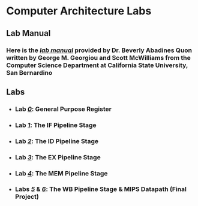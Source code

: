 # Computer Architecture Labs

## Lab Manual
### Here is the [*lab manual*](https://github.com/fctanglao/ComputerArchitectureLabs/blob/main/Computer%20Architecture%20Implementing%20a%20Datapath%20in%20Verilog%20a%20Lab%20Manual.pdf) provided by Dr. Beverly Abadines Quon written by George M. Georgiou and Scott McWilliams from the Computer Science Department at California State University, San Bernardino

## Labs
- ### Lab [*0*](https://github.com/fctanglao/ComputerArchitectureLabs/tree/main/Lab%200): General Purpose Register
- ### Lab [*1*](https://github.com/fctanglao/ComputerArchitectureLabs/tree/main/Lab%201): The IF Pipeline Stage
- ### Lab [*2*](https://github.com/fctanglao/ComputerArchitectureLabs/tree/main/Lab%202): The ID Pipeline Stage
- ### Lab [*3*](https://github.com/fctanglao/ComputerArchitectureLabs/tree/main/Lab%203): The EX Pipeline Stage
- ### Lab [*4*](https://github.com/fctanglao/ComputerArchitectureLabs/tree/main/Lab%204): The MEM Pipeline Stage
- ### Labs [*5*](https://github.com/fctanglao/ComputerArchitectureLabs/tree/main/Labs%205%20%26%206#lab-5---the-write-back-wb-stage) & [*6*](https://github.com/fctanglao/ComputerArchitectureLabs/blob/main/Labs%205%20&%206/README.md#lab-6---testing-the-mips-datapath-final-project): The WB Pipeline Stage & MIPS Datapath (Final Project)
